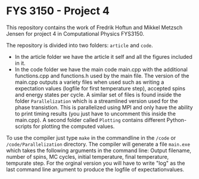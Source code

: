 # FYS 3150 - Project 4
This repository contains the work of Fredrik Hoftun and Mikkel Metzsch Jensen for project 4 in Computational Physics FYS3150. 

The repository is divided into two folders: `article` and `code`. 

* In the article folder we have the article it self and all the figures included in it. 
* In the code folder we have the main code main.cpp with the additional functions.cpp and functions.h used by the main file. The version of the main.cpp outputs a variety files when used such as writing a expectation values (logfile for first temperature step), accepted spins and energy states per cycle. A similar set of files is found inside the folder `Parallelization` which is a streamlined version used for the phase transistion. This is parallelized using MPI and only have the ability to print timing results (you just have to uncomment this inside the main.cpp). A second folder called `Plotting` contains different Python-scripts for plotting the computed values.

To use the compiler just type `make` in the commandline in the `/code` or `/code/Parallelization` directory.
The compiler will generate a file `main.exe` which takes the following arguments in the command line: Output filename, number of spins, MC cycles, initial temperature, final temperature, tempurate step. For the orginal version you will have to write "log" as the last command line argument to produce the logfile of expectationvalues.
